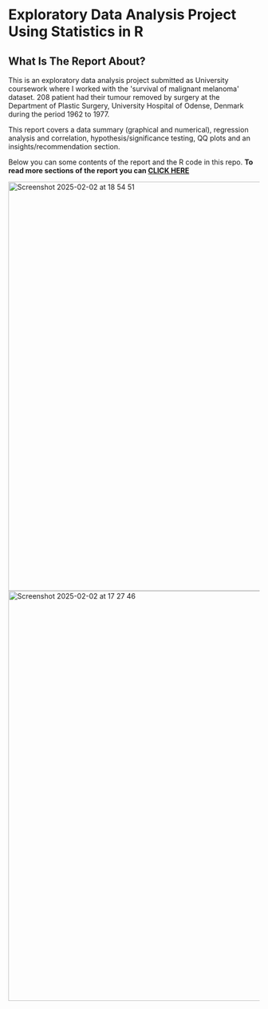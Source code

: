 # Exploratory Data Analysis Project Using Statistics in R

## What Is The Report About? 
This is an exploratory data analysis project submitted as University coursework where I worked with the 'survival of malignant melanoma' dataset. 208 patient had their tumour removed by surgery at the Department of Plastic Surgery, University Hospital of Odense, Denmark during the period 1962 to 1977.

This report covers a data summary (graphical and numerical), regression analysis and correlation, hypothesis/significance testing, QQ plots and an insights/recommendation section. 

Below you can some contents of the report and the R code in this repo. **To read more sections of the report you can <a href="https://medium.com/@sarahtech/south-korea-travel-planning-chatbot-with-google-cloud-ab995e0a8c3c">CLICK HERE</a>**


<img width="820" alt="Screenshot 2025-02-02 at 18 54 51" src="https://github.com/user-attachments/assets/f5fcb950-07b5-4d16-8f48-ab5cc06a866c" />

<img width="822" alt="Screenshot 2025-02-02 at 17 27 46" src="https://github.com/user-attachments/assets/5248b946-b47e-495a-a8a9-f0f386515bda" />
